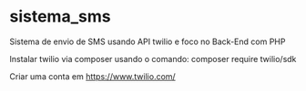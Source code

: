 # sistema_sms
Sistema de envio de SMS usando API twilio e foco no Back-End com PHP

Instalar twilio via composer usando o comando: composer require twilio/sdk

Criar uma conta em https://www.twilio.com/
